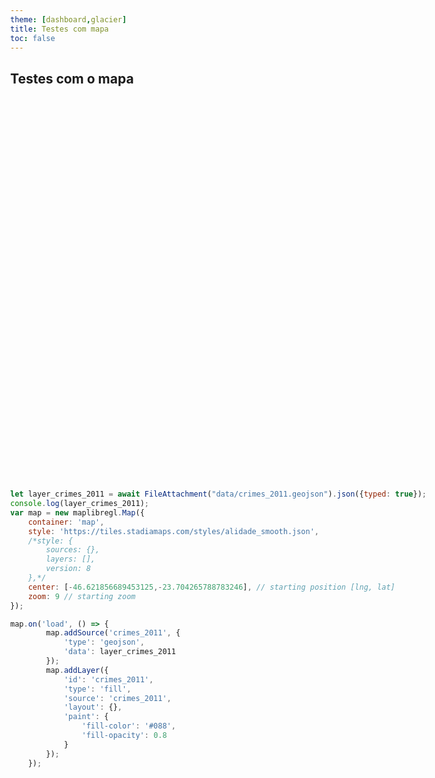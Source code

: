 ```yaml
---
theme: [dashboard,glacier]
title: Testes com mapa
toc: false
---
```

<style> body, div, p, li, ol, h1 { max-width: none; } </style>

## Testes com o mapa
<script src='https://unpkg.com/maplibre-gl@latest/dist/maplibre-gl.js'></script>
<link href='https://unpkg.com/maplibre-gl@latest/dist/maplibre-gl.css' rel='stylesheet' /> 
<div id='map' style='width: 800px; height: 600px;'></div>

```js

let layer_crimes_2011 = await FileAttachment("data/crimes_2011.geojson").json({typed: true});
console.log(layer_crimes_2011);
var map = new maplibregl.Map({
    container: 'map',
    style: 'https://tiles.stadiamaps.com/styles/alidade_smooth.json',
    /*style: {
        sources: {},
        layers: [],
        version: 8
    },*/ 
    center: [-46.621856689453125,-23.704265788783246], // starting position [lng, lat]
    zoom: 9 // starting zoom
});

map.on('load', () => {
        map.addSource('crimes_2011', {
            'type': 'geojson',
            'data': layer_crimes_2011
        });
        map.addLayer({
            'id': 'crimes_2011',
            'type': 'fill',
            'source': 'crimes_2011',
            'layout': {},
            'paint': {
                'fill-color': '#088',
                'fill-opacity': 0.8
            }
        });
    });

```